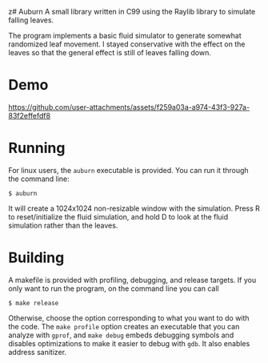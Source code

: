z# Auburn
A small library written in C99 using the Raylib library to simulate falling leaves.

The program implements a basic fluid simulator to generate somewhat randomized leaf movement. I stayed conservative with the effect on the leaves so that the general effect is still of leaves falling down.

# Demo


https://github.com/user-attachments/assets/f259a03a-a974-43f3-927a-83f2effefdf8



# Running
For linux users, the `auburn` executable is provided. You can run it through the command line:
```
$ auburn
```
It will create a 1024x1024 non-resizable window with the simulation. Press R to reset/initialize the fluid simulation, and hold D to look at the fluid simulation rather than the leaves.

# Building
A makefile is provided with profiling, debugging, and release targets. If you only want to run the program, on the command line you can call
```
$ make release
```

Otherwise, choose the option corresponding to what you want to do with the code. The `make profile` option creates an executable that you can analyze with `gprof`, and `make debug` embeds debugging symbols and disables optimizations to make it easier to debug with `gdb`. It also enables address sanitizer.
